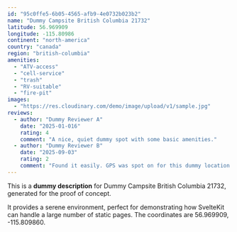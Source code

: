 ```yaml
---
id: "95c0ffe5-6b05-4565-afb9-4e0732b023b2"
name: "Dummy Campsite British Columbia 21732"
latitude: 56.969909
longitude: -115.80986
continent: "north-america"
country: "canada"
region: "british-columbia"
amenities:
  - "ATV-access"
  - "cell-service"
  - "trash"
  - "RV-suitable"
  - "fire-pit"
images:
  - "https://res.cloudinary.com/demo/image/upload/v1/sample.jpg"
reviews:
  - author: "Dummy Reviewer A"
    date: "2025-01-016"
    rating: 4
    comment: "A nice, quiet dummy spot with some basic amenities."
  - author: "Dummy Reviewer B"
    date: "2025-09-03"
    rating: 2
    comment: "Found it easily. GPS was spot on for this dummy location."
---
```


This is a **dummy description** for Dummy Campsite British Columbia 21732, generated for the proof of concept.

It provides a serene environment, perfect for demonstrating how SvelteKit can handle a large number of static pages. The coordinates are 56.969909, -115.809860.
